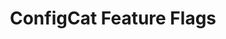 ---
description: ConfigCat is a cross-platform LaunchDarkly alternative that's easy to
  learn and quick to set up. Manage feature flags without redeploying code.
episode: 610
link: https://configcat.com/unplugged
shortname: configcat.com-lup
title: ConfigCat Feature Flags
---